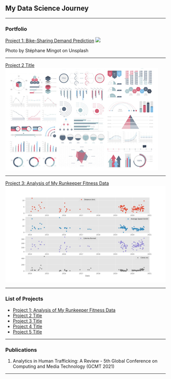 ## My Data Science Journey

---

### Portfolio

[Project 1: Bike-Sharing Demand Prediction](https://github.com/lam771994/Bike-Sharing_Demand_Prediction)
<img src="images/stephane-mingot-e8msPzLTXxU-unsplash.png"/>

Photo by Stéphane Mingot on Unsplash

---
[Project 2 Title](/pdf/sample_presentation.pdf)
<img src="images/dummy_thumbnail.jpg?raw=true"/>

---
[Project 3: Analysis of My Runkeeper Fitness Data](https://github.com/lam771994/Analysis-of-My-Runkeeper-Fitness-Data)
<img src="images/Project_1.png"/>

---

### List of Projects

- [Project 1: Analysis of My Runkeeper Fitness Data](https://github.com/lam771994/Analysis-of-My-Runkeeper-Fitness-Data)
- [Project 2 Title](http://example.com/)
- [Project 3 Title](http://example.com/)
- [Project 4 Title](http://example.com/)
- [Project 5 Title](http://example.com/)

---

### Publications

1. Analytics in Human Trafficking: A Review - 5th Global Conference on Computing and Media Technology (GCMT 2021)



---
